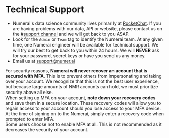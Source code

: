 # Technical Support

* Numerai's data science community lives primarily at [RocketChat](https://community.numer.ai/). If you are having problems with our data, API or website, please contact us on the \#[support channel](https://community.numer.ai/channel/support) and we will get back to you ASAP. 
* Look for the `Admin` or `Team` tag to identify the Numerai team. At any given time, one Numerai engineer will be available for technical support. We will try our best to get back to you within 24 hours. We will **NEVER** ask for your password, secret keys or have you send us any money.
* Email us at [support@numer.ai](mailto:support@numer.ai)



For security reasons, **Numerai will never recover an account that is secured with MFA**. This is to prevent others from impersonating and taking over your account. We recognize that this is not the best user experience, but because large amounts of NMR accounts can hold, we must prioritize security above all else.   
When setting up MFA on your account, **note down your recovery codes** and save them in a secure location. These recovery codes will allow you to regain access to your account should you lose access to your MFA device. At the time of signing on to the Numerai, simply enter a recovery code when prompted to enter MFA.  
Some users choose not to enable MFA at all. This is not recommended as it decreases the security of your account.

